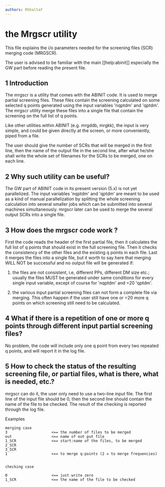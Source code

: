 ```yaml
---
authors: RShaltaf
---
```


# the Mrgscr utility  

This file explains the i/o parameters needed for the screening files (SCR) merging code (MRGSCR).  

The user is advised to be familiar with the main [[help:abinit]] especially
the GW part before reading the present file.

## 1 Introduction
  
The mrgscr is a utility that comes with the ABINIT code. It is used to merge
partial screening files. These files contain the screening calculated on some
selected q points generated using the input variables 'nqptdm' and 'qptdm'.
The mrgscr utility merge these files into a single file that contain the
screening on the full list of q points.

Like other utilities within ABINIT (e.g. mrgddb, mrgkk), the input is very
simple, and could be given directly at the screen, or more conveniently, piped from a file.

The user should give the number of SCRs that will be merged in the first line,
then the name of the output file in the second line, after what he/she shall
write the whole set of filenames for the SCRs to be merged, one on each line.

## 2 Why such utility can be useful?
  
The GW part of ABINIT code in its present version (5.x) is not yet
parallelized. The input variables 'nqptdm' and 'qptdm' are meant to be used as
a kind of manual parallelization by splitting the whole screening calculation
into several smaller jobs which can be submitted into several machines
simultaneously. mrgscr later can be used to merge the several output SCRs into a single file.

## 3 How does the mrgscr code work ?
  
First the code reads the header of the first partial file, then it calculates
the full list of q points that should exist in the full screening file. Then
it checks the consistency of the other files and the existing q points in each
file. Last it merges the files into a single file, but it worth to say here
that merging WILL NOT be successful and no output file will be generated if:

1) the files are not consistent, i.e, different PPs, different DM size etc.;
usually the files MUST be generated under same conditions for every single
input variable, except of course for 'nqptdm' and =20 'qptdm'.

2) the various input partial screening files can not form a complete file via
merging. This often happen if the user still have one or =20 more q points on
which screening still need to be calculated.

## 4 What if there is a repetition of one or more q points through different input partial screening files?
  
No problem, the code will include only one q point from every two repeated q
points, and will report it in the log file.

## 5 How to check the status of the resulting screening file, or partial files, what is there, what is needed, etc.?
  
mrgscr can do it, the user only need to use a two-line input file. The first
line of the input file should be 0, then the second line should contain the
name of the file to be checked. The result of the checking is reported through the log file.

Examples
    
    merging case
    3                    <== the number of files to be merged
    out                  <== name of out put file
    1_SCR                <== start:name of the files, to be merged
    2_SCR
    3_SCR
    1                    <== to merge q-points (2 = to merge frequencies) 
    
    
    checking case
    
    0                    <== just write zero
    1_SCR                <== the name of the file to be checked
